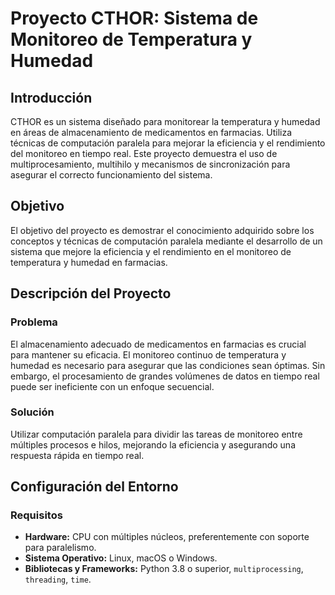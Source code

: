 # Proyecto CTHOR: Sistema de Monitoreo de Temperatura y Humedad

## Introducción

CTHOR es un sistema diseñado para monitorear la temperatura y humedad en áreas de almacenamiento de medicamentos en farmacias. Utiliza técnicas de computación paralela para mejorar la eficiencia y el rendimiento del monitoreo en tiempo real. Este proyecto demuestra el uso de multiprocesamiento, multihilo y mecanismos de sincronización para asegurar el correcto funcionamiento del sistema.

## Objetivo

El objetivo del proyecto es demostrar el conocimiento adquirido sobre los conceptos y técnicas de computación paralela mediante el desarrollo de un sistema que mejore la eficiencia y el rendimiento en el monitoreo de temperatura y humedad en farmacias.

## Descripción del Proyecto

### Problema

El almacenamiento adecuado de medicamentos en farmacias es crucial para mantener su eficacia. El monitoreo continuo de temperatura y humedad es necesario para asegurar que las condiciones sean óptimas. Sin embargo, el procesamiento de grandes volúmenes de datos en tiempo real puede ser ineficiente con un enfoque secuencial.

### Solución

Utilizar computación paralela para dividir las tareas de monitoreo entre múltiples procesos e hilos, mejorando la eficiencia y asegurando una respuesta rápida en tiempo real.

## Configuración del Entorno

### Requisitos

- **Hardware:** CPU con múltiples núcleos, preferentemente con soporte para paralelismo.
- **Sistema Operativo:** Linux, macOS o Windows.
- **Bibliotecas y Frameworks:** Python 3.8 o superior, `multiprocessing`, `threading`, `time`.


